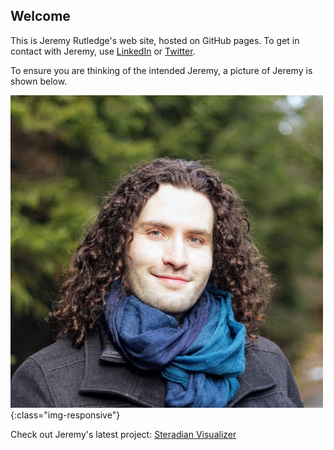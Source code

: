 ## Welcome

This is Jeremy Rutledge's web site, hosted on GitHub pages. To get in contact with Jeremy, use [LinkedIn](https://www.linkedin.com/in/jeremy-rutledge-67892796/) or [Twitter](https://twitter.com/jerrutledge). 

To ensure you are thinking of the intended Jeremy, a picture of Jeremy is shown below.

![Jeremy-Rutledge](/images/jeremyinthepark.jpg){:class="img-responsive"}

Check out Jeremy's latest project: [Steradian Visualizer](/steradian)